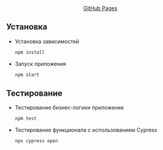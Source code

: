 
<div align="center">
    <a href="https://nikba-creative-studio.github.io/react-burger/">GitHub Pages</a>
</div>

## Установка
* Установка зависимостей
   ```sh
   npm install
   ```
* Запуск приложения
   ```sh
   npm start
   ```
## Тестирование
* Тестирование бизнес-логики приложения
   ```sh
   npm test
   ```
* Тестирование функционала с использованием Cypress
   ```sh
   npx cypress open
   ```

